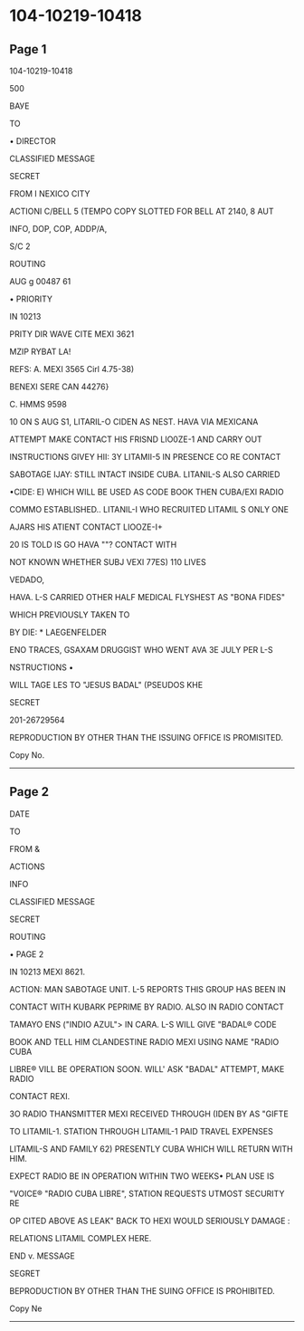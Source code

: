 # 104-10219-10418

## Page 1

104-10219-10418

500

ВАУЕ

TO

• DIRECTOR

CLASSIFIED MESSAGE

SECRET

FROM I NEXICO CITY

ACTIONI C/BELL 5 (TEMPO COPY SLOTTED FOR BELL AT 2140, 8 AUT

INFO, DOP, COP, ADDP/A,

S/C 2

ROUTING

AUG g 00487 61

• PRIORITY

IN 10213

PRITY DIR WAVE CITE MEXI 3621

MZIP RYBAT LA!

REFS: A. MEXI 3565 Cirl 4.75-38)

BENEXI SERE CAN 44276}

C. HMMS 9598

10 ON S AUG S1, LITARIL-O CIDEN AS NEST. HAVA VIA MEXICANA

ATTEMPT MAKE CONTACT HIS FRISND LIO0ZE-1 AND CARRY OUT

INSTRUCTIONS GIVEY HII: 3Y LITAMII-5 IN PRESENCE CO RE CONTACT

SABOTAGE IJAY: STILL INTACT INSIDE CUBA. LITANIL-S ALSO CARRIED

•CIDE: E) WHICH WILL BE USED AS CODE BOOK THEN CUBA/EXI RADIO

COMMO ESTABLISHED.. LITANIL-I WHO RECRUITED LITAMIL S ONLY ONE

AJARS HIS ATIENT CONTACT LIOOZE-I+

20 IS TOLD IS GO HAVA ""? CONTACT WITH

NOT KNOWN WHETHER SUBJ VEXI 77ES) 110 LIVES

VEDADO,

HAVA. L-S CARRIED OTHER HALF MEDICAL FLYSHEST AS "BONA FIDES"

WHICH PREVIOUSLY TAKEN TO

BY DIE: * LAEGENFELDER

ENO TRACES, GSAXAM DRUGGIST WHO WENT AVA 3E JULY PER L-S

NSTRUCTIONS •

WILL TAGE LES TO "JESUS BADAL" (PSEUDOS KHE

SECRET

201-26729564

REPRODUCTION BY OTHER THAN THE ISSUING OFFICE IS PROMISITED.

Copy No.

---

## Page 2

DATE

TO

FROM &

ACTIONS

INFO

CLASSIFIED MESSAGE

SECRET

ROUTING

• PAGE 2

IN 10213 MEXI 8621.

ACTION: MAN SABOTAGE UNIT. L-5 REPORTS THIS GROUP HAS BEEN IN

CONTACT WITH KUBARK PEPRIME BY RADIO. ALSO IN RADIO CONTACT

TAMAYO ENS ("INDIO AZUL"> IN CARA. L-S WILL GIVE "BADAL® CODE

BOOK AND TELL HIM CLANDESTINE RADIO MEXI USING NAME "RADIO CUBA

LIBRE® VILL BE OPERATION SOON. WILL' ASK "BADAL" ATTEMPT, MAKE RADIO

CONTACT REXI.

3O RADIO THANSMITTER MEXI RECEIVED THROUGH (IDEN BY AS "GIFTE

TO LITAMIL-1. STATION THROUGH LITAMIL-1 PAID TRAVEL EXPENSES

LITAMIL-S AND FAMILY 62) PRESENTLY CUBA WHICH WILL RETURN WITH HIM.

EXPECT RADIO BE IN OPERATION WITHIN TWO WEEKS• PLAN USE IS

"VOICE® "RADIO CUBA LIBRE", STATION REQUESTS UTMOST SECURITY RE

OP CITED ABOVE AS LEAK" BACK TO HEXI WOULD SERIOUSLY DAMAGE :

RELATIONS LITAMIL COMPLEX HERE.

END v. MESSAGE

SEGRET

BEPRODUCTION BY OTHER THAN THE SUING OFFICE IS PROHIBITED.

Copy Ne

---

